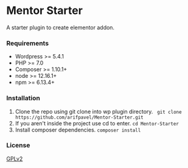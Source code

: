 # Mentor Starter
A starter plugin to create elementor addon.

### Requirements

- Wordpress >= 5.4.1
- PHP >= 7.0
- Composer >= 1.10.1+
- node >= 12.16.1+
- npm >= 6.13.4+

### Installation

1. Clone the repo using git clone into wp plugin directory.
``` git clone https://github.com/arifpavel/Mentor-Starter.git```
2. If you aren't inside the project use cd to enter.
```cd Mentor-Starter```
3. Install composer dependencies.
```composer install```

### License
[GPLv2](https://www.gnu.org/licenses/old-licenses/gpl-2.0.en.html)